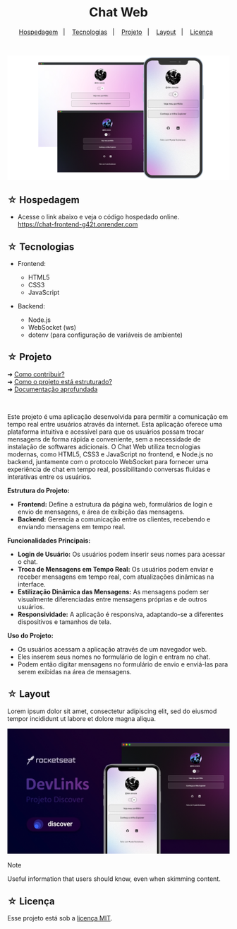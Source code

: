 <h1 align="center">Chat Web</h1>

<p align="center">
  <a href="#-hospedagem">Hospedagem</a>&nbsp;&nbsp;&nbsp;|&nbsp;&nbsp;&nbsp;
  <a href="#-tecnologias">Tecnologias</a>&nbsp;&nbsp;&nbsp;|&nbsp;&nbsp;&nbsp;
  <a href="#-projeto">Projeto</a>&nbsp;&nbsp;&nbsp;|&nbsp;&nbsp;&nbsp;
  <a href="#-layout">Layout</a>&nbsp;&nbsp;&nbsp;|&nbsp;&nbsp;&nbsp;
  <a href="#-licença">Licença</a>&nbsp;&nbsp;&nbsp;
</p>
<br>

![Preview](./read-model/img/banner.png)

## ☆ Hospedagem
- Acesse o link abaixo e veja o código hospedado online.<br>
https://chat-frontend-g42t.onrender.com

## ☆ Tecnologias
- Frontend:
  - HTML5
  - CSS3
  - JavaScript
    
- Backend:
  - Node.js
  - WebSocket (ws)
  - dotenv (para configuração de variáveis de ambiente)

## ☆ Projeto
➜ [Como contribuir?](./read-model/CONTRIBUTING.md) <br>
➜ [Como o projeto está estruturado?](./read-model/STRUCTURE.md) <br>
➜ [Documentação aprofundada](./read-model/MODEL.md) 

<br>

Este projeto é uma aplicação desenvolvida para permitir a comunicação em tempo real entre usuários através da internet. Esta aplicação oferece uma plataforma intuitiva e acessível para que os usuários possam trocar mensagens de forma rápida e conveniente, sem a necessidade de instalação de softwares adicionais. O Chat Web utiliza tecnologias modernas, como HTML5, CSS3 e JavaScript no frontend, e Node.js no backend, juntamente com o protocolo WebSocket para fornecer uma experiência de chat em tempo real, possibilitando conversas fluidas e interativas entre os usuários.

**Estrutura do Projeto:**
- **Frontend:** Define a estrutura da página web, formulários de login e envio de mensagens, e área de exibição das mensagens.
- **Backend:** Gerencia a comunicação entre os clientes, recebendo e enviando mensagens em tempo real.

**Funcionalidades Principais:**
- **Login de Usuário:** Os usuários podem inserir seus nomes para acessar o chat.
- **Troca de Mensagens em Tempo Real:** Os usuários podem enviar e receber mensagens em tempo real, com atualizações dinâmicas na interface.
- **Estilização Dinâmica das Mensagens:** As mensagens podem ser visualmente diferenciadas entre mensagens próprias e de outros usuários.
- **Responsividade:** A aplicação é responsiva, adaptando-se a diferentes dispositivos e tamanhos de tela.

**Uso do Projeto:**
- Os usuários acessam a aplicação através de um navegador web.
- Eles inserem seus nomes no formulário de login e entram no chat.
- Podem então digitar mensagens no formulário de envio e enviá-las para serem exibidas na área de mensagens.

## ☆ Layout
Lorem ipsum dolor sit amet, consectetur adipiscing elit, sed do eiusmod tempor incididunt ut labore et dolore magna aliqua.

![Preview](./read-model/img/hero.png)

> [!NOTE]
> Useful information that users should know, even when skimming content.

## ☆ Licença
Esse projeto está sob a [licença MIT](/LICENSE).
